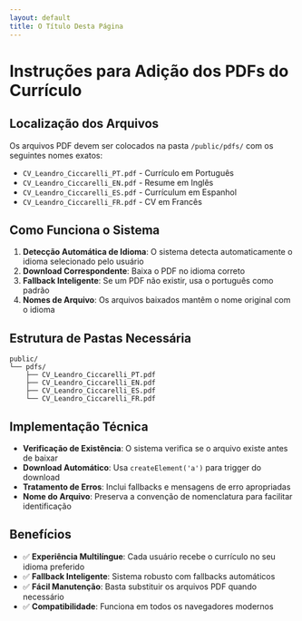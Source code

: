 ```yaml
---
layout: default
title: O Título Desta Página
---
```

# Instruções para Adição dos PDFs do Currículo

## Localização dos Arquivos

Os arquivos PDF devem ser colocados na pasta `/public/pdfs/` com os seguintes nomes exatos:

- `CV_Leandro_Ciccarelli_PT.pdf` - Currículo em Português
- `CV_Leandro_Ciccarelli_EN.pdf` - Resume em Inglês  
- `CV_Leandro_Ciccarelli_ES.pdf` - Currículum em Espanhol
- `CV_Leandro_Ciccarelli_FR.pdf` - CV em Francês

## Como Funciona o Sistema

1. **Detecção Automática de Idioma**: O sistema detecta automaticamente o idioma selecionado pelo usuário
2. **Download Correspondente**: Baixa o PDF no idioma correto
3. **Fallback Inteligente**: Se um PDF não existir, usa o português como padrão
4. **Nomes de Arquivo**: Os arquivos baixados mantêm o nome original com o idioma

## Estrutura de Pastas Necessária

```
public/
└── pdfs/
    ├── CV_Leandro_Ciccarelli_PT.pdf
    ├── CV_Leandro_Ciccarelli_EN.pdf
    ├── CV_Leandro_Ciccarelli_ES.pdf
    └── CV_Leandro_Ciccarelli_FR.pdf
```

## Implementação Técnica

- **Verificação de Existência**: O sistema verifica se o arquivo existe antes de baixar
- **Download Automático**: Usa `createElement('a')` para trigger do download
- **Tratamento de Erros**: Inclui fallbacks e mensagens de erro apropriadas
- **Nome do Arquivo**: Preserva a convenção de nomenclatura para facilitar identificação

## Benefícios

- ✅ **Experiência Multilíngue**: Cada usuário recebe o currículo no seu idioma preferido
- ✅ **Fallback Inteligente**: Sistema robusto com fallbacks automáticos
- ✅ **Fácil Manutenção**: Basta substituir os arquivos PDF quando necessário
- ✅ **Compatibilidade**: Funciona em todos os navegadores modernos